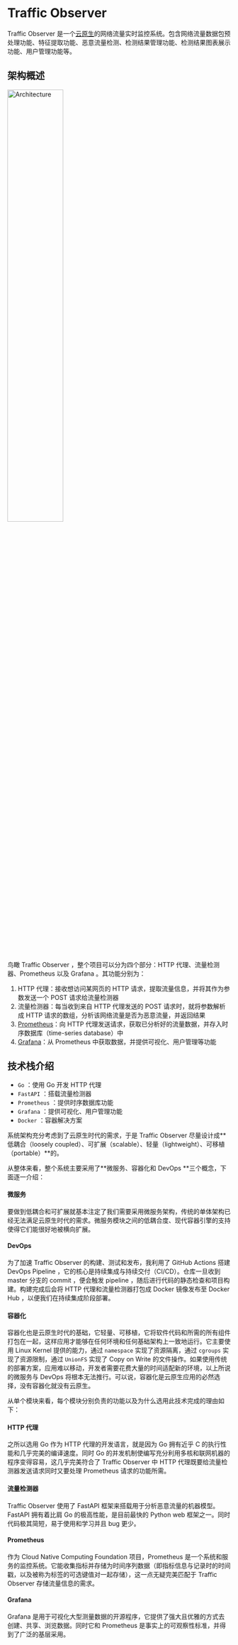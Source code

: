 # Traffic Observer

Traffic Observer 是一个[云原生](https://github.com/cncf/toc/blob/main/DEFINITION.md)的网络流量实时监控系统。包含网络流量数据包预处理功能、特征提取功能、恶意流量检测、检测结果管理功能、检测结果图表展示功能、用户管理功能等。



## 架构概述

<img alt="Architecture" src="/images/architecture.svg" width="50%">

鸟瞰 Traffic Observer ，整个项目可以分为四个部分：HTTP 代理、流量检测器、Prometheus 以及 Grafana 。其功能分别为：

1. HTTP 代理：接收想访问某网页的 HTTP 请求，提取流量信息，并将其作为参数发送一个 POST 请求给流量检测器
2. 流量检测器：每当收到来自 HTTP 代理发送的 POST 请求时，就将参数解析成 HTTP 请求的数组，分析该网络流量是否为恶意流量，并返回结果
3. [Prometheus](https://prometheus.io)：向 HTTP 代理发送请求，获取已分析好的流量数据，并存入时序数据库（time-series database）中
4. [Grafana](https://grafana.com)：从 Prometheus 中获取数据，并提供可视化、用户管理等功能



## 技术栈介绍

- `Go` ：使用 Go 开发 HTTP 代理
- `FastAPI` ：搭载流量检测器
- `Prometheus` ：提供时序数据库功能
- `Grafana` ：提供可视化、用户管理功能
- `Docker` ：容器解决方案

系统架构充分考虑到了云原生时代的需求，于是 Traffic Observer 尽量设计成**低耦合（loosely coupled）、可扩展（scalable）、轻量（lightweight）、可移植（portable）**的。



从整体来看，整个系统主要采用了**微服务、容器化和 DevOps **三个概念，下面逐一介绍：

#### 微服务

要做到低耦合和可扩展就基本注定了我们需要采用微服务架构，传统的单体架构已经无法满足云原生时代的需求。微服务模块之间的低耦合度、现代容器引擎的支持使得它们能很好地被横向扩展。

#### DevOps

为了加速 Traffic Observer 的构建、测试和发布，我利用了 GitHub Actions 搭建 DevOps Pipeline ，它的核心是持续集成与持续交付（CI/CD）。仓库一旦收到 master 分支的 commit ，便会触发 pipeline ，随后进行代码的静态检查和项目构建。构建完成后会将 HTTP 代理和流量检测器打包成 Docker 镜像发布至 Docker Hub ，以便我们在持续集成阶段部署。

#### 容器化

容器化也是云原生时代的基础，它轻量、可移植，它将软件代码和所需的所有组件打包在一起，这样应用才能够在任何环境和任何基础架构上一致地运行。它主要使用 Linux Kernel 提供的能力，通过 `namespace` 实现了资源隔离，通过 `cgroups` 实现了资源限制，通过 `UnionFS` 实现了 Copy on Write 的文件操作。如果使用传统的部署方案，应用难以移动，开发者需要花费大量的时间适配新的环境，以上所说的微服务与 DevOps 将根本无法推行。可以说，容器化是云原生应用的必然选择，没有容器化就没有云原生。



从单个模块来看，每个模块分别负责的功能以及为什么选用此技术完成的理由如下：

#### HTTP 代理

之所以选用 Go 作为 HTTP 代理的开发语言，就是因为 Go 拥有近乎 C 的执行性能和几乎完美的编译速度。同时 Go 的并发机制使编写充分利用多核和联网机器的程序变得容易，这几乎完美符合了 Traffic Observer 中 HTTP 代理既要给流量检测器发送请求同时又要处理 Prometheus 请求的功能所需。

#### 流量检测器

Traffic Observer 使用了 FastAPI 框架来搭载用于分析恶意流量的机器模型。FastAPI 拥有着比肩 Go 的极高性能，是目前最快的 Python web 框架之一。同时代码极其简短，易于使用和学习并且 bug 更少。

#### Prometheus

作为 Cloud Native Computing Foundation 项目，Prometheus 是一个系统和服务的监控系统。它能收集指标并存储为时间序列数据（即指标信息与记录时的时间戳，以及被称为标签的可选键值对一起存储），这一点无疑完美匹配于 Traffic Observer 存储流量信息的需求。

#### Grafana

Grafana 是用于可视化大型测量数据的开源程序，它提供了强大且优雅的方式去创建、共享、浏览数据。同时它和 Prometheus 是事实上的可观察性标准，并得到了广泛的基层采用。

